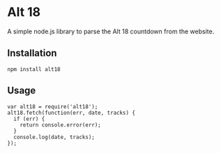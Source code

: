 Alt 18
======

A simple node.js library to parse the Alt 18 countdown from the website.

Installation
------------

    npm install alt18

Usage
-----

    var alt18 = require('alt18');
    alt18.fetch(function(err, date, tracks) {
      if (err) {
        return console.error(err);
      }
      console.log(date, tracks);
    });
